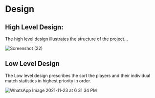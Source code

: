 
# Design


## High Level Design:

The high level design illustrates the structure of the project..,

![Screenshot (22)](https://user-images.githubusercontent.com/94515023/143190143-6ce8d1e2-dff9-4f52-9d29-979ab7acb67f.png)



## Low Level Design


The Low level design prescribes the sort the players and their individual match statistics in highest priority in order.


![WhatsApp Image 2021-11-23 at 6 31 34 PM](https://user-images.githubusercontent.com/94515023/143190521-9247b938-8478-4df2-a70d-ece7ed35c702.jpeg)




